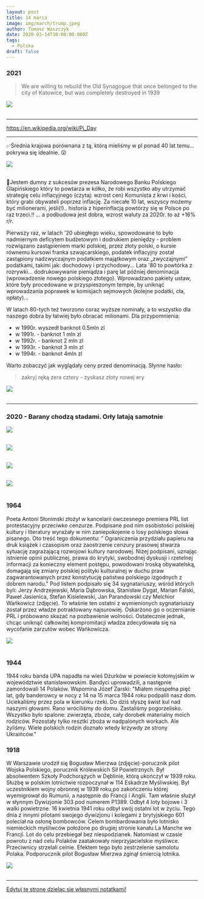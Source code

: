 ```yaml
---
layout: post
title: 14 marca
image: img/march/trump.jpeg
author: Tomasz Waszczyk
date: 2020-03-14T10:00:00.000Z
tags:
  - Polska
draft: false
---
```


### 2021

> We are willing to rebuild the Old Synagogue that once belonged to the city of Katowice, but was completely destroyed in 1939

<img src="./img/march/synagogakatowice.jpg"><br><br>

---

https://en.wikipedia.org/wiki/Pi_Day

---

✅Średnia krajowa porównana z tą, którą mieliśmy w pl ponad 40 lat temu...  pokrywa się idealnie. 😲

<img src="./img/march/bedziemymilionerami.jpg"><br><br>

💪Jestem dumny z sukcesów prezesa Narodowego Banku Polskiego Glapińskiego który to powtarza w kółko, że robi wszystko aby utrzymać strategię celu inflacyjnego (czytaj: wzrost cen) Komunista z krwi i kości, który grabi obywateli poprzez inflację.
Za niecałe 10 lat, wszyscy możemy być milionerami, jeśli(!).. historia z hiperinflacją powtórzy się w Polsce po raz trzeci.‼️ ... a podbudowa jest dobra, wzrost waluty za 2020r. to aż +16% r/r.

Pierwszy raz, w latach '20 ubiegłego wieku, spowodowane to było nadmiernym deficytem budżetowym i dodrukiem pieniędzy - problem rozwiązano zastąpieniem marki polskiej, przez złoty polski, o kursie równemu kursowi franka szwajcarskiego, podatek inflacyjny został zastąpiony nadzwyczajnym podatkiem majątkowym oraz „zwyczajnymi” podatkami, takimi jak: dochodowy i przychodowy...
Lata '80 to powtórka z rozrywki... dodrukowywanie pieniądza i parę lat później denominacja (wprowadzenie nowego polskiego złotego). Wprowadzano pakiety ustaw, które były procedowane w przyspieszonym tempie, by uniknąć wprowadzania poprawek w komisjach sejmowych (kolejne podatki, cła, opłaty)...

W latach 80-tych też tworzono coraz wyższe nominały, a to wszystko dla naszego dobra by łatwiej było obracać milionami.
Dla przypomnienia:
- w 1990r. wyszedł banknot 0.5mln zl
- w 1991r. - banknot 1 mln zl
- w 1992r. - banknot 2 mln zl
- w 1993r. - banknot 3 mln zl
- w 1994r. - banknot 4mln zl

Warto zobaczyć jak wyglądały ceny przed denominacją. Słynne hasło: 

> zakryj ręką zera cztery - zyskasz złoty nowej ery

<img src="./img/march/cenymilionerow.jpg"><br><br>

<!-- zobowiązanie staje się łatwiejsze w spłacie, bo jego realna wartość spada w stosunku do „nowej” wartości pieniądza. Wiec jak godziwie zarabiasz w „nowym pieniądzu” to masz promocję na spłatę zobowiązań (e.g. Przyjmijmy, że teraz fajna pensja w zawodzie X to 10k, szaleje inflacja i w nowym otoczeniu masz już 40k za tę samą pracę. Przy okazji wszystko podrożało 4x więc jedynie zachowałeś siłę nabywczą, ale kredyt na 100k spłacasz już z 2,5 miesiąca pracy, a nie z 10 miesięcy jak przedtem. Jak nie masz takiego dochodu, to raty zobowiązania Cię niszczą, bo też mocno wzrastają. 
---
Polska nie była nigdy wcześniej w systemie wolnorynkowym gdzie 95% obywateli miało zobowiązania kredytowe przy szalejącej inflacji. Jednak patrząc na historię dobrym zobrazowaniem jest rok 1991. Rekordowo wysoką stopę w NBP odnotowano właśnie w roku 1991, gdy władze podwyższyły ją z 34% do 72% (obecnie jest 0,1%). Był to szok dla dłużników, ale czym było 70% przy 400-procentowej dynamice wynagrodzeń? Rok później stopy spadły do 40%. Ale dopiero w 1995 zeszły poniżej 30%, a trzy lata później poniżej 20%. kredytobiorcom było więc coraz łatwiej, choć trzymiesięczny Wibor spadł z 30% w roku 1995 poniżej 10% dopiero w XXI wieku. Właśnie dopiero zejście "rynkowych" stóp procentowych do jednocyfrowych poziomów zapoczątkowało w Polsce erę komercyjnego kredytu mieszkaniowego. Od tamtej pory Wibor nie wzrastał już powyżej 7%. Zatem ciężko jest prognozować co mogłoby się wydarzyć przy rozdmuchanej hiperinflacji. Na pewno kupno nieruchomości za środki uzyskane z kredytu w oczekiwaniu, że przez kolejne 15 lat, w efekcie wysokiej inflacji kredyt sam się spłaci jest delikatnie mówiąc mrzonką. Żaden kraj nie chce mieć śmieciowej waluty i podnosząc stopy proc. podnosimy jej wartość. Prawdziwym wygranym w czasie hiperinflacji nie są osoby, których wartość kredytu spadła w skutek hiperinflacji, lecz osoby, które posiadają kapitał, za który mogą nabyć wiele aktywów po bardzo atrakcyjnych cenach gdyż depresja gospodarcza oraz wstrzymanie kredytowania nowych nieruchomości w bardzo dużym stopniu przyczynia się do załamania cen. ➡Gdyby ponownie doszło do wprowadzenia nowej waluty oczekiwać by można raczej powtórki sytuacji z Meksyku. Gdy upadał system monetarny wprowadzono nową walutę, aby przywrócić stabilizację gospodarczą. Wprowadzono, jednak dwa różne kursy, po których przeliczano waluty. Po innym kursie zostały przeliczone depozyty ulokowane w bankach, w taki sposób, że większość z nich stała się bezwartościowa. Po zupełnie innym kursie przeliczono, natomiast zaciągnięte kredyty, tak aby ich wartość odpowiadała realnej inflacji oraz aktualnej wartości nieruchomości będących zabezpieczeniem kredytu. Innymi słowy, jeśli spłaciłeś realnie do tej pory 20% kredytu, to po przeliczeniu na nową walutę pozostanie ci 80% do spłaty. Żadnej taryfy ulgowej. ✅Absolutnie nie liczyłbym na sytuację, w której dojdzie do hiperinflacji, zaś stopy procentowe pozostaną na niskich poziomach, a nasz kredyt dzięki temu znacznie się zdewaluuje. W Polsce sektor bankowy, póki co jest zbyt silnie chroniony
-->

---

### 2020 - Barany chodzą stadami. Orły latają samotnie

<img src="./img/march/agenda.png"/><br><br>

<img src="./img/march/agenda2.png"/><br><br>

<img src="./img/march/agenda3.png"/><br><br>

<img src="./img/march/trump.jpeg"/><br><br>

### 1964

Poeta Antoni Słonimski złożył w kancelarii ówczesnego premiera PRL list protestacyjny przeciwko cenzurze. Podpisane pod nim osobistości polskiej kultury i literatury wyrażały w nim zaniepokojenie o losy polskiego słowa pisanego.
Oto treść tego dokumentu:
" Ograniczenia przydziału
papieru na druk książek i czasopism oraz zaostrzenie cenzury prasowej stwarza sytuację zagrażającą rozwojowi kultury narodowej.
Niżej podpisani, uznając istnienie opinii publicznej, prawa do krytyki, swobodnej dyskusji i rzetelnej informacji za konieczny element postępu, powodowani troską obywatelską, domagają się zmiany polskiej polityki kulturalnej w duchu praw zagwarantowanych przez konstytucję państwa polskiego izgodnych z dobrem narodu."
Pod listem podpisało się 34 sygnatariuszy, wśród których byli: Jerzy Andrzejewski, Maria Dąbrowska, Stanisław Dygat, Marian Falski, Paweł Jasienica, Stefan Kisielewski, Jan Parandowski czy Melchior Wańkowicz (zdjęcie).
To właśnie ten ostatni z wymienionych sygnatariuszy  został przez władze potraktowany najsurowiej. Oskarżono go o oczernianie PRL i próbowano skazać na pozbawienie wolności.
Ostatecznie jednak, chcąc uniknąć całkowitej kompromitacji władza zdecydowała się na wycofanie zarzutów wobec Wańkowicza.

<img src="./img/march/antoni.jpg"/><br><br>

### 1944

1944 roku banda UPA napadła na wieś Dżurków w powiecie kołomyjskim w województwie stanisławowskim. Bandyci uprowadzili, a następnie zamordowali 14 Polaków.
Wspomina Józef Żarski:
"Miałem niespełna pięć lat, gdy banderowcy w nocy z 14 na 15 marca 1944 roku podpalili nasz dom. Uciekaliśmy przez pola w kierunku rzeki. Do dziś słyszę świst kul nad naszymi głowami. Rano wróciliśmy do domu. Zastaliśmy pogorzelisko. Wszystko było spalone: zwierzęta, zboże, cały dorobek materialny moich rodziców. Pozostały tylko resztki zboża w nadpalonych workach. Ale żyliśmy. Wiele polskich rodzin doznało wtedy krzywdy ze strony Ukraińców."

### 1918

W Warszawie urodził się Bogusław Mierzwa (zdjęcie)-porucznik pilot Wojska Polskiego, porucznik Królewskich Sił Powietrznych.
Był absolwentem Szkoły Podchorążych w Dęblinie, którą ukończył w 1939 roku. Służbę w polskim lotnictwie rozpoczynał w 114 Eskadrze Myśliwskiej. Był uczestnikiem wojny obronnej w 1939 roku,po zakończeniu której wyemigrował do Rumunii, a następnie do Francji i Anglii. Tam właśnie służył w słynnym Dywizjonie 303 pod numerem P1389. Odbył 4 loty bojowe i 3 walki powietrzne.
16 kwietnia 1941 roku odbył swój ostatni lot w
życiu. Tego dnia z innymi pilotami swojego
dywizjonu i kolegami z brytyjskiego 601 poleciał na osłonę bombowców. Celem bombardowania było lotnisko niemieckich myśliwców położone po drugiej stronie kanału La Manche we Francji. Lot do celu przebiegał bez niespodzianek. Natomiast w czasie powrotu z nad celu Polaków zaatakowały nieprzyjacielskie myśliwce.
Przeciwnicy strzelali celnie. Efektem tego było zestrzelenie samolotu Polaka. Podporucznik pilot Bogusław Mierzwa zginął śmiercią lotnika.

<img src="./img/march/mierzwa.jpg"/><br><br>

---

<a href="https://github.com/TomaszWaszczyk/historia.waszczyk.com/edit/master/src/content/march-7.md" target="_blank">Edytuj tę stronę dzieląc się własnymi notatkami!</a>
